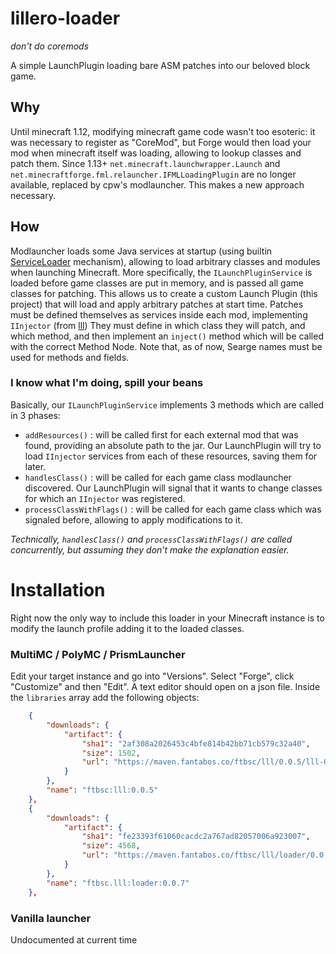 # lillero-loader
*don't do coremods*

A simple LaunchPlugin loading bare ASM patches into our beloved block game.

## Why
Until minecraft 1.12, modifying minecraft game code wasn't too esoteric: it was necessary to register as "CoreMod", but Forge would then load your mod when minecraft itself was loading, allowing to lookup classes and patch them.
Since 1.13+ `net.minecraft.launchwrapper.Launch` and `net.minecraftforge.fml.relauncher.IFMLLoadingPlugin` are no longer available, replaced by cpw's modlauncher. This makes a new approach necessary.

## How
Modlauncher loads some Java services at startup (using builtin [ServiceLoader](https://docs.oracle.com/javase/8/docs/api/java/util/ServiceLoader.html) mechanism), allowing to load arbitrary classes and modules when launching Minecraft.
More specifically, the `ILaunchPluginService` is loaded before game classes are put in memory, and is passed all game classes for patching. This allows us to create a custom Launch Plugin (this project) that will load and apply arbitrary patches at start time.
Patches must be defined themselves as services inside each mod, implementing `IInjector` (from [lll](https://git.fantabos.co/lillero)) They must define in which class they will patch, and which method, and then implement an `inject()` method which will be called with the correct Method Node.
Note that, as of now, Searge names must be used for methods and fields.

### I know what I'm doing, spill your beans
Basically, our `ILaunchPluginService` implements 3 methods which are called in 3 phases:
 * `addResources()` : will be called first for each external mod that was found, providing an absolute path to the jar. Our LaunchPlugin will try to load `IInjector` services from each of these resources, saving them for later.
 * `handlesClass()` : will be called for each game class modlauncher discovered. Our LaunchPlugin will signal that it wants to change classes for which an `IInjector` was registered.
 * `processClassWithFlags()` : will be called for each game class which was signaled before, allowing to apply modifications to it.

*Technically, `handlesClass()` and `processClassWithFlags()` are called concurrently, but assuming they don't make the explanation easier.*

# Installation
Right now the only way to include this loader in your Minecraft instance is to modify the launch profile adding it to the loaded classes.

### MultiMC / PolyMC / PrismLauncher
Edit your target instance and go into "Versions". Select "Forge", click "Customize" and then "Edit". A text editor should open on a json file. Inside the `libraries` array add the following objects:
```json
    {
        "downloads": {
            "artifact": {
                "sha1": "2af308a2026453c4bfe814b42bb71cb579c32a40",
                "size": 1502,
                "url": "https://maven.fantabos.co/ftbsc/lll/0.0.5/lll-0.0.5.jar"
            }
        },
        "name": "ftbsc:lll:0.0.5"
    },
    {
        "downloads": {
            "artifact": {
                "sha1": "fe23393f61060cacdc2a767ad82057006a923007",
                "size": 4568,
                "url": "https://maven.fantabos.co/ftbsc/lll/loader/0.0.7/loader-0.0.7.jar"
            }
        },
        "name": "ftbsc.lll:loader:0.0.7"
    },
```

### Vanilla launcher
Undocumented at current time
